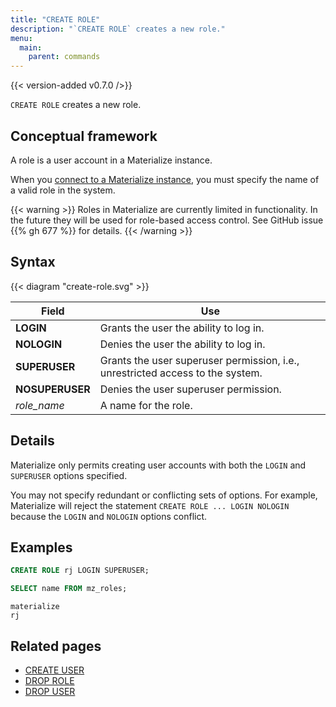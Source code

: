 ```yaml
---
title: "CREATE ROLE"
description: "`CREATE ROLE` creates a new role."
menu:
  main:
    parent: commands
---
```


{{< version-added v0.7.0 />}}

`CREATE ROLE` creates a new role.

## Conceptual framework

A role is a user account in a Materialize instance.

When you [connect to a Materialize instance](/integrations/psql), you must specify
the name of a valid role in the system.

{{< warning >}}
Roles in Materialize are currently limited in functionality. In the future they
will be used for role-based access control. See GitHub issue {{% gh 677 %}}
for details.
{{< /warning >}}

## Syntax

{{< diagram "create-role.svg" >}}

Field | Use
------|-----
**LOGIN** | Grants the user the ability to log in.
**NOLOGIN** | Denies the user the ability to log in.
**SUPERUSER** | Grants the user superuser permission, i.e., unrestricted access to the system.
**NOSUPERUSER** | Denies the user superuser permission.
_role_name_ | A name for the role.

## Details

Materialize only permits creating user accounts with both the `LOGIN` and
`SUPERUSER` options specified.

You may not specify redundant or conflicting sets of options. For example,
Materialize will reject the statement `CREATE ROLE ... LOGIN NOLOGIN` because
the `LOGIN` and `NOLOGIN` options conflict.

## Examples

```sql
CREATE ROLE rj LOGIN SUPERUSER;
```
```sql
SELECT name FROM mz_roles;
```
```nofmt
materialize
rj
```

## Related pages

- [CREATE USER](../create-user)
- [DROP ROLE](../drop-role)
- [DROP USER](../drop-user)
